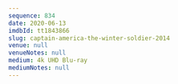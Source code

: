 ```yaml
---
sequence: 834
date: 2020-06-13
imdbId: tt1843866
slug: captain-america-the-winter-soldier-2014
venue: null
venueNotes: null
medium: 4k UHD Blu-ray
mediumNotes: null
---
```

